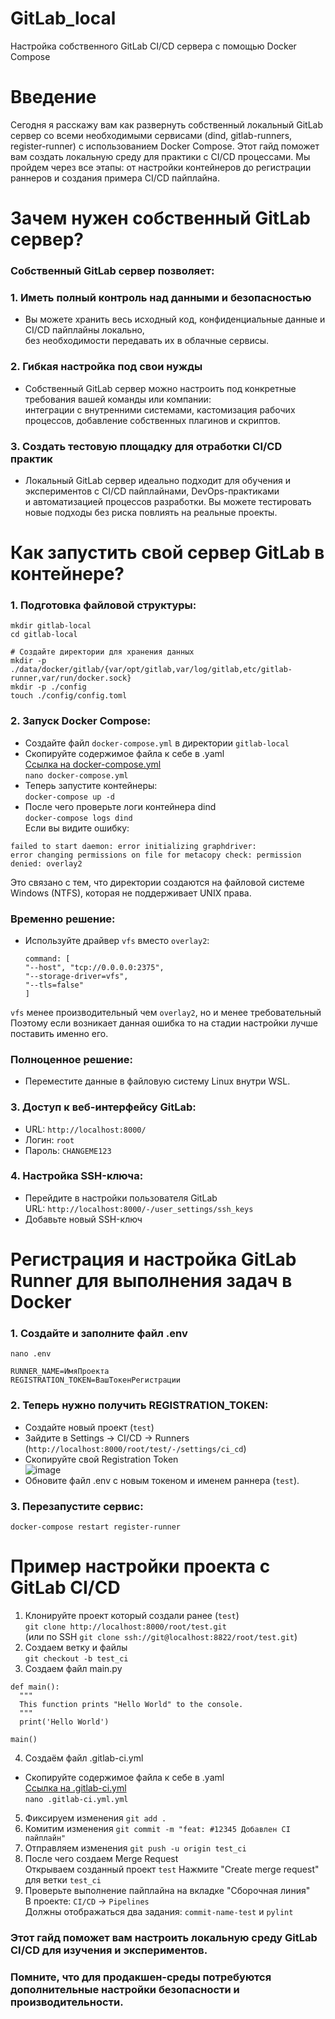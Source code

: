 # GitLab_local
Настройка собственного GitLab CI/CD сервера с помощью Docker Compose

# Введение
Сегодня я расскажу вам как развернуть собственный локальный GitLab сервер со всеми необходимыми сервисами (dind, gitlab-runners, register-runner) с использованием Docker Compose.
Этот гайд поможет вам создать локальную среду для практики с CI/CD процессами. Мы пройдем через все этапы: от настройки контейнеров до регистрации раннеров и создания примера CI/CD пайплайна.  

# Зачем нужен собственный GitLab сервер?
### Собственный GitLab сервер позволяет:  
### 1. Иметь полный контроль над данными и безопасностью  
 - Вы можете хранить весь исходный код, конфиденциальные данные и CI/CD пайплайны локально,  
   без необходимости передавать их в облачные сервисы.  
### 2. Гибкая настройка под свои нужды  
 - Собственный GitLab сервер можно настроить под конкретные требования вашей команды или компании:  
   интеграции с внутренними системами, кастомизация рабочих процессов, добавление собственных плагинов и скриптов.  
### 3. Создать тестовую площадку для отработки CI/CD практик  
 - Локальный GitLab сервер идеально подходит для обучения и экспериментов с CI/CD пайплайнами, DevOps-практиками  
   и автоматизацией процессов разработки. Вы можете тестировать новые подходы без риска повлиять на реальные проекты.  

# Как запустить свой сервер GitLab в контейнере?  

### 1. Подготовка файловой структуры:  
```
mkdir gitlab-local
cd gitlab-local

# Создайте директории для хранения данных
mkdir -p ./data/docker/gitlab/{var/opt/gitlab,var/log/gitlab,etc/gitlab-runner,var/run/docker.sock}
mkdir -p ./config
touch ./config/config.toml
```
### 2. Запуск Docker Compose:  
- Создайте файл ```docker-compose.yml``` в директории ```gitlab-local```  
- Скопируйте содержимое файла к себе в .yaml  
 [Ссылка на docker-compose.yml](https://github.com/MichailFedyaev/GitLab_local/blob/main/docker-compose.yml)  
 ```nano docker-compose.yml```  
- Теперь запустите контейнеры:  
 ```docker-compose up -d```  
- После чего проверьте логи контейнера dind  
 ```docker-compose logs dind```  
 Если вы видите ошибку:  
 ```
 failed to start daemon: error initializing graphdriver:  
 error changing permissions on file for metacopy check: permission denied: overlay2
 ```  
 Это связано с тем, что директории создаются на файловой системе Windows (NTFS), которая не поддерживает UNIX права.  
 ### Временно решение:  
 - Используйте драйвер ```vfs``` вместо ```overlay2```:  
    ```  
    command: [  
    "--host", "tcp://0.0.0.0:2375",  
    "--storage-driver=vfs",  
    "--tls=false"  
    ]
    ```  
```vfs``` менее производительный чем ```overlay2```, но и менее требовательный  
Поэтому если возникает данная ошибка то на стадии настройки лучше поставить именно его.   
### Полноценное решение:  
 - Переместите данные в файловую систему Linux внутри WSL.  
### 3. Доступ к веб-интерфейсу GitLab:  
- URL: ```http://localhost:8000/```
- Логин: ```root```
- Пароль: ```CHANGEME123```

### 4. Настройка SSH-ключа:
- Перейдите в настройки пользователя GitLab  
   URL: ```http://localhost:8000/-/user_settings/ssh_keys```  
- Добавьте новый SSH-ключ  

# Регистрация и настройка GitLab Runner для выполнения задач в Docker

### 1. Создайте и заполните файл .env 
```
nano .env  

RUNNER_NAME=ИмяПроекта  
REGISTRATION_TOKEN=ВашТокенРегистрации  
```
### 2. Теперь нужно получить REGISTRATION_TOKEN:
- Создайте новый проект (```test```)  
- Зайдите в Settings → CI/CD → Runners (```http://localhost:8000/root/test/-/settings/ci_cd```)  
- Скопируйте свой Registration Token  
  ![image](https://github.com/user-attachments/assets/d7da7a74-0be7-49a9-a6d1-a8f56d5994fd)  
- Обновите файл .env с новым токеном и именем раннера (```test```).

### 3. Перезапустите сервис:  
```docker-compose restart register-runner```

# Пример настройки проекта с GitLab CI/CD  
1. Клонируйте проект который создали ранее (```test```)  
  ```git clone http://localhost:8000/root/test.git```  
  (или по SSH ```git clone ssh://git@localhost:8822/root/test.git```)  
2. Создаем ветку и файлы  
  ```git checkout -b test_ci```  
3. Создаем файл main.py  
  ```
  def main():
    """
    This function prints "Hello World" to the console.
    """
    print('Hello World')

  main()
  ```  
4. Создаём файл .gitlab-ci.yml  
- Скопируйте содержимое файла к себе в .yaml  
  [Ссылка на .gitlab-ci.yml](https://github.com/MichailFedyaev/GitLab_local/blob/main/.gitlab-ci.yml)  
  ```nano .gitlab-ci.yml.yml```  
5. Фиксируем изменения ```git add .```  
6. Комитим изменения ```git commit -m "feat: #12345 Добавлен CI пайплайн"```  
7. Отправляем изменения ```git push -u origin test_ci```  
8. После чего создаем Merge Request  
  Открываем созданный проект ```test```
  Нажмите "Create merge request" для ветки ```test_ci```
9. Проверьте выполнение пайплайна на вкладке "Сборочная линия"  
  В проекте: ```CI/CD``` → ```Pipelines```  
  Должны отображаться два задания: ```commit-name-test``` и ```pylint```  

### Этот гайд поможет вам настроить локальную среду GitLab CI/CD для изучения и экспериментов.  
### Помните, что для продакшен-среды потребуются дополнительные настройки безопасности и производительности.
